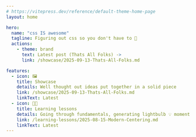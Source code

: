 ```yaml
---
# https://vitepress.dev/reference/default-theme-home-page
layout: home

hero:
  name: "css IS awesome"
  tagline: Figuring out css so you don't have to 🧠
  actions:
    - theme: brand
      text: Latest post (Thats All Folks) ->
      link: /showcase/2025-09-13-Thats-All-Folks.md

features:
  - icon: 🖼️
    title: Showcase
    details: Well thought out ideas put together in a solid piece
    link: /showcase/2025-09-13-Thats-All-Folks.md
    linkText: Latest
  - icon: 🧑‍🏫
    title: Learning lessons
    details: Going through fundamentals, generating lightbulb 💡 moment !
    link: /learning-lessons/2025-08-15-Modern-Centering.md
    linkText: Latest
---
```

